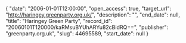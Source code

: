 {
  "date": "2006-01-01T12:00:00", 
  "open_access": true, 
  "target_url": "http://haringey.greenparty.org.uk/", 
  "description": "", 
  "end_date": null, 
  "title": "Haringey Green Party", 
  "record_id": "20060101T120000/kaRMsuBYUhARYu82cBidRQ==", 
  "publisher": "greenparty.org.uk", 
  "slug": 44695589, 
  "start_date": null
}

